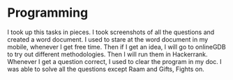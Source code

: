 # Programming

I took up this tasks in pieces. I took screenshots of all the questions and created a word document. I used to stare at the word document in my mobile, whenever I get free time. Then if I get an idea, I will go to onlineGDB to try out different methodologies. Then I will run them in Hackerrank. Whenever I get a question correct, I used to clear the program in my doc. I was able to solve all the questions except Raam and Gifts, Fights on.


